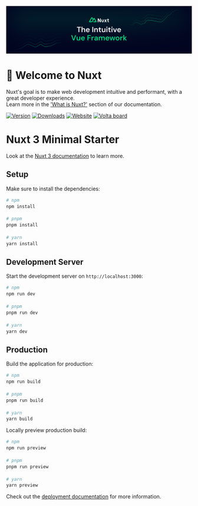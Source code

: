 <div align="center">
<img src="https://raw.githubusercontent.com/nuxt/nuxt/main/.github/assets/banner.svg" alt="Version">
</div>

# 👋 Welcome to Nuxt


Nuxt's goal is to make web development intuitive and performant, with a great developer experience.<br>Learn more in the ['What is Nuxt?'](https://nuxt.com/docs/getting-started/introduction) section of our documentation.


 <p>
  <a href="https://www.npmjs.com/package/nuxt"><img src="https://img.shields.io/npm/v/nuxt.svg?style=flat&colorA=18181B&colorB=28CF8D" alt="Version"></a>
  <a href="https://www.npmjs.com/package/nuxt"><img src="https://img.shields.io/npm/dm/nuxt.svg?style=flat&colorA=18181B&colorB=28CF8D" alt="Downloads"></a>
  <a href="https://nuxt.com"><img src="https://img.shields.io/badge/Open%20Documentation-18181B?logo=nuxt.js" alt="Website"></a>
  <a href="https://volta.net/nuxt/nuxt?utm_source=nuxt_readme"><img src="https://user-images.githubusercontent.com/904724/209143798-32345f6c-3cf8-4e06-9659-f4ace4a6acde.svg" alt="Volta board"></a>
 </p>



# Nuxt 3 Minimal Starter

Look at the [Nuxt 3 documentation](https://nuxt.com/docs/getting-started/introduction) to learn more.

## Setup

Make sure to install the dependencies:

```bash
# npm
npm install

# pnpm
pnpm install

# yarn
yarn install
```

## Development Server

Start the development server on `http://localhost:3000`:

```bash
# npm
npm run dev

# pnpm
pnpm run dev

# yarn
yarn dev
```

## Production

Build the application for production:

```bash
# npm
npm run build

# pnpm
pnpm run build

# yarn
yarn build
```

Locally preview production build:

```bash
# npm
npm run preview

# pnpm
pnpm run preview

# yarn
yarn preview
```

Check out the [deployment documentation](https://nuxt.com/docs/getting-started/deployment) for more information.
